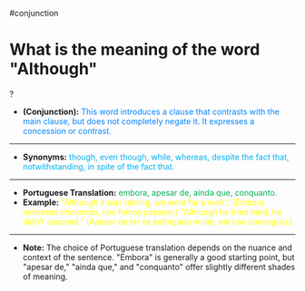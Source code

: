 #conjunction

# What is the meaning of the word "Although"
?
* **(Conjunction):** <span style="color:rgb(0, 132, 255)">This word introduces a clause that contrasts with the main clause, but does not completely negate it. It expresses a concession or contrast.</span>
---
* **Synonyms:** <span style="color:rgb(0, 176, 240)">though, even though, while, whereas, despite the fact that, notwithstanding, in spite of the fact that.</span>
---
* **Portuguese Translation:** <span style="color:rgb(0, 176, 80)">embora, apesar de, ainda que, conquanto.</span>
* **Example:** <span style="color:rgb(255, 255, 0)">"Although it was raining, we went for a walk." (Embora estivesse chovendo, nós fomos passear.)</span>  <span style="color:rgb(255, 255, 0)">"Although he tried hard, he didn't succeed." (Apesar de ter se esforçado muito, ele não conseguiu.)</span>
---
* **Note:**  The choice of Portuguese translation depends on the nuance and context of the sentence.  "Embora" is generally a good starting point, but "apesar de," "ainda que," and "conquanto" offer slightly different shades of meaning.
<!--SR:!2025-06-12,10,250-->
